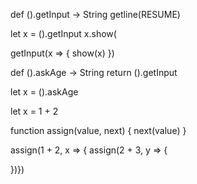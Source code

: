 def ().getInput -> String
    <javascript>
    getline(RESUME)
    </javascript>

let x = ().getInput
x.show(

getInput(x => {
    show(x)
})


def ().askAge -> String
    return ().getInput

let x = ().askAge

let x = 1 + 2

function assign(value, next) {
    next(value)
}

assign(1 + 2, x => {
assign(2 + 3, y => {

})})
